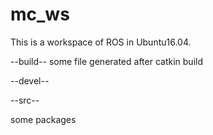# mc_ws
This is a workspace of ROS in Ubuntu16.04.

--build--
  some file generated after catkin build

--devel--

--src--

some packages
